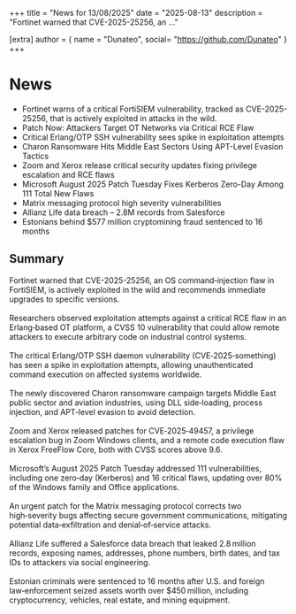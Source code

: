 +++
  title = "News for 13/08/2025"
  date = "2025-08-13"
  description = "Fortinet warned that CVE-2025-25256, an ..."

  [extra]
  author = { name = "Dunateo", social= "https://github.com/Dunateo" }
  +++
<html><body>
<h1>News</h1>
<ul>
  <li>Fortinet warns of a critical FortiSIEM vulnerability, tracked as CVE-2025-25256, that is actively exploited in attacks in the wild.</li>
  <li>Patch Now: Attackers Target OT Networks via Critical RCE Flaw</li>
  <li>Critical Erlang/OTP SSH vulnerability sees spike in exploitation attempts</li>
  <li>Charon Ransomware Hits Middle East Sectors Using APT-Level Evasion Tactics</li>
  <li>Zoom and Xerox release critical security updates fixing privilege escalation and RCE flaws</li>
  <li>Microsoft August 2025 Patch Tuesday Fixes Kerberos Zero-Day Among 111 Total New Flaws</li>
  <li>Matrix messaging protocol high severity vulnerabilities</li>
  <li>Allianz Life data breach – 2.8M records from Salesforce</li>
  <li>Estonians behind $577 million cryptomining fraud sentenced to 16 months</li>
</ul>
<h2>Summary</h2>
<p>Fortinet warned that CVE-2025-25256, an OS command‑injection flaw in FortiSIEM, is actively exploited in the wild and recommends immediate upgrades to specific versions. <br><br>Researchers observed exploitation attempts against a critical RCE flaw in an Erlang‑based OT platform, a CVSS 10 vulnerability that could allow remote attackers to execute arbitrary code on industrial control systems. <br><br>The critical Erlang/OTP SSH daemon vulnerability (CVE‑2025‑something) has seen a spike in exploitation attempts, allowing unauthenticated command execution on affected systems worldwide. <br><br>The newly discovered Charon ransomware campaign targets Middle East public sector and aviation industries, using DLL side‑loading, process injection, and APT‑level evasion to avoid detection. <br><br>Zoom and Xerox released patches for CVE‑2025‑49457, a privilege escalation bug in Zoom Windows clients, and a remote code execution flaw in Xerox FreeFlow Core, both with CVSS scores above 9.6. <br><br>Microsoft’s August 2025 Patch Tuesday addressed 111 vulnerabilities, including one zero‑day (Kerberos) and 16 critical flaws, updating over 80% of the Windows family and Office applications. <br><br>An urgent patch for the Matrix messaging protocol corrects two high‑severity bugs affecting secure government communications, mitigating potential data‑exfiltration and denial‑of‑service attacks. <br><br>Allianz Life suffered a Salesforce data breach that leaked 2.8 million records, exposing names, addresses, phone numbers, birth dates, and tax IDs to attackers via social engineering. <br><br>Estonian criminals were sentenced to 16 months after U.S. and foreign law‑enforcement seized assets worth over $450 million, including cryptocurrency, vehicles, real estate, and mining equipment.</p>
</body></html>
